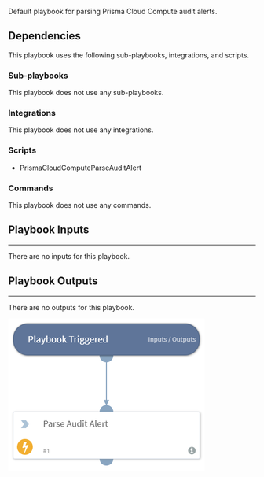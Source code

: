 Default playbook for parsing Prisma Cloud Compute audit alerts.

## Dependencies
This playbook uses the following sub-playbooks, integrations, and scripts.

### Sub-playbooks
This playbook does not use any sub-playbooks.

### Integrations
This playbook does not use any integrations.

### Scripts
* PrismaCloudComputeParseAuditAlert

### Commands
This playbook does not use any commands.

## Playbook Inputs
---
There are no inputs for this playbook.

## Playbook Outputs
---
There are no outputs for this playbook.

![Prisma_Cloud_Compute_Audit_Alert](https://github.com/ElazarK/content-docs/blob/master/images/playbooks/Prisma_Cloud_Compute_Audit_Alert.png)

